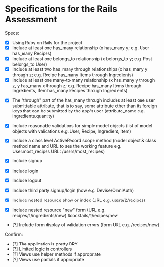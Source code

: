 # Specifications for the Rails Assessment

Specs:
- [x] Using Ruby on Rails for the project
- [x] Include at least one has_many relationship (x has_many y; e.g. User has_many Recipes) 
- [x] Include at least one belongs_to relationship (x belongs_to y; e.g. Post belongs_to User)
- [x] Include at least two has_many through relationships (x has_many y through z; e.g. Recipe has_many Items through Ingredients)
- [x] Include at least one many-to-many relationship (x has_many y through z, y has_many x through z; e.g. Recipe has_many Items through Ingredients, Item has_many Recipes through Ingredients)

<!-- # Will fulfill this through refactoring recipe create method
# Just explain it and verify that it will suffice
    # user has many cocktails through recipes
    # user submits cocktail name as a recipe name
    # thus, cocktail is found or created dynamically through the recipe name attribute
    # so despite not having a cocktail.name attribute through the new recipe form....
    # the user still submits an attribute and creates a cocktail through the form. -->
- [x] The "through" part of the has_many through includes at least one user submittable attribute, that is to say, some attribute other than its foreign keys that can be submitted by the app's user (attribute_name e.g. ingredients.quantity)
- [x] Include reasonable validations for simple model objects (list of model objects with validations e.g. User, Recipe, Ingredient, Item)

    <!-- # Other Users' list of recipes (cocktails#others) -->
- [x] Include a class level ActiveRecord scope method (model object & class method name and URL to see the working feature e.g. User.most_recipes URL: /users/most_recipes)

- [x] Include signup
- [x] Include login
- [x] Include logout
- [x] Include third party signup/login (how e.g. Devise/OmniAuth)
- [x] Include nested resource show or index (URL e.g. users/2/recipes) 
- [x] Include nested resource "new" form (URL e.g. recipes/1/ingredients/new) #cocktails/1/recipes/new

    <!-- # form_for validation error messages
    # how to do this with redirect_to new_user_recipe_path(current_user)
    # with redirect, errors are erased
            # when render :new; it ignores nested path,
            # so reloading it wont work
        # I do not need the users/:user_id/recipe/new nested route
        # can create recipes at recipes/new and still associate w/      current_user
            # so, remove the nested route users/recipe/new
            # that way you can render :new with the error msgs -->


    <!-- # Your forms should correctly display validation errors.
    # a. Your fields should be enclosed within a fields_with_errors class
    # b. Error messages describing the validation failures must be present within the view. -->
- [?] Include form display of validation errors (form URL e.g. /recipes/new)

Confirm:
- [?] The application is pretty DRY
- [?] Limited logic in controllers
- [?] Views use helper methods if appropriate
- [?] Views use partials if appropriate